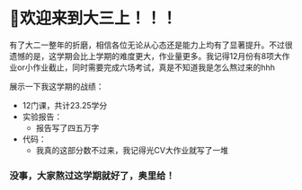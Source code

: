 # 🤡欢迎来到大三上！！！

有了大二一整年的折磨，相信各位无论从心态还是能力上均有了显著提升。不过很遗憾的是，这学期会比上学期的难度更大，作业量更多。我记得12月份有8项大作业or小作业截止，同时需要完成六场考试，真是不知道我是怎么熬过来的hhh

展示一下我这学期的战绩：

- 12门课，共计23.25学分
- 实验报告：
  - 报告写了四五万字
- 代码：
  - 我真的这部分数不过来，我记得光CV大作业就写了一堆
 
### 没事，大家熬过这学期就好了，奥里给！

